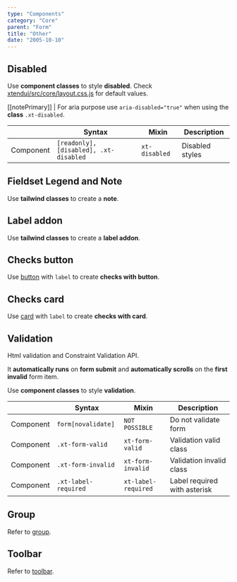 ```yaml
---
type: "Components"
category: "Core"
parent: "Form"
title: "Other"
date: "2005-10-10"
---
```


## Disabled

Use **component classes** to style **disabled**. Check [xtendui/src/core/layout.css.js](https://github.com/minimit/xtendui/blob/beta/src/core/layout.css.js) for default values.

[[notePrimary]]
| For aria purpose use `aria-disabled="true"` when using the **class** `.xt-disabled`.

<div class="xt-overflow-sub overflow-y-hidden overflow-x-scroll my-4 xt-my-auto w-full">

|               | Syntax                          | Mixin               | Description                   |
| ----------------------- | ----------------------------------------- | ----------------------------- | ----------------------------- |
| Component                  | `[readonly], [disabled], .xt-disabled`                     | `xt-disabled`                | Disabled styles            |

</div>

<demo>
  <demovanilla src="vanilla/components/core/form/disabled">
  </demovanilla>
</demo>

## Fieldset Legend and Note

Use **tailwind classes** to create a **note**.

<demo>
  <demovanilla src="vanilla/components/core/form/fieldset-legend">
  </demovanilla>
</demo>

## Label addon

Use **tailwind classes** to create a **label addon**.

<demo>
  <demovanilla src="vanilla/components/core/form/label-addon">
  </demovanilla>
</demo>

## Checks button

Use [button](/components/core/button) with `label` to create **checks with button**.

<demo>
  <demovanilla src="vanilla/components/core/form/checks-button">
  </demovanilla>
</demo>

## Checks card

Use [card](/components/core/card) with `label` to create **checks with card**.

<demo>
  <demovanilla src="vanilla/components/core/form/checks-card">
  </demovanilla>
</demo>

## Validation

Html validation and Constraint Validation API.

It **automatically runs** on **form submit** and **automatically scrolls** on the **first invalid** form item.

Use **component classes** to style **validation**.

<div class="xt-overflow-sub overflow-y-hidden overflow-x-scroll my-4 xt-my-auto w-full">

|                      | Syntax                          | Mixin            | Description                   |
| ----------------------- | ----------------------------------------- | -----------------------------| ----------------------------- |
| Component                  | `form[novalidate]`                     | `NOT POSSIBLE`                | Do not validate form            |
| Component                  | `.xt-form-valid`                     | `xt-form-valid`                | Validation valid class            |
| Component                  | `.xt-form-invalid`                     | `xt-form-invalid`                | Validation invalid class            |
| Component                  | `.xt-label-required`                     | `xt-label-required`                | Label required with asterisk            |

</div>

<demo>
  <demovanilla src="vanilla/components/core/form/validation">
  </demovanilla>
</demo>

## Group

Refer to [group](/components/core/group).

## Toolbar

Refer to [toolbar](/components/addons/toolbar).
